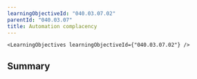 ```yaml
---
learningObjectiveId: "040.03.07.02"
parentId: "040.03.07"
title: Automation complacency
---
```


```tsx eval
<LearningObjectives learningObjectiveId={"040.03.07.02"} />
```

## Summary
